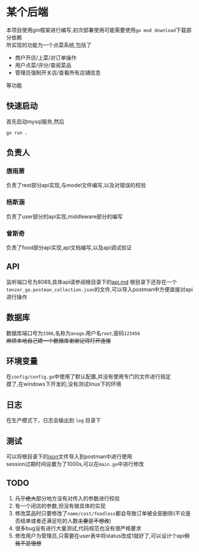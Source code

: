 # 某个后端

本项目使用gin框架进行编写,初次部署使用可能需要使用`go mod download`下载部分依赖  
所实现的功能为一个点菜系统,包括了
- 商户开店/上菜/对订单操作
- 用户点菜/评分/查阅菜品
- 管理员强制开关店/查看所有店铺信息  

等功能
 
## 快速启动

首先启动mysql服务,然后

```
go run .
```

## 负责人

### 唐雨萧   

负责了rest部分api实现,与model文件编写,以及对错误的校验

### 杨斯涵   

负责了user部分的api实现,middleware部分的编写

### 曾斯奇  

负责了food部分api实现,api文档编写,以及api调试验证

## API

监听端口号为8088,具体api请参阅根目录下的[api.md](api.md)
根目录下还存在一个`tenzor_go.postman_collection.json`的文件,可以导入postman中方便直接对api进行操作

## 数据库

数据库端口号为`3306`,名称为`anago`.用户名`root`,密码`123456`  
~~麻烦本地自己建一个数据库谢谢记得打开连接~~

## 环境变量

在`config/config.go`中使用了默认配置,并没有使用专门的文件进行规定  
摸了,在windows下开发的,没有测试linux下的环境

## 日志

在生产模式下，日志会输出到 `log` 目录下

## 测试

可以将根目录下的[json](anago.postman_collection.json)文件导入到postman中进行使用  
session过期时间设置为了1000s,可以在`main.go`中进行修改


## TODO

1. ~~几乎绝大~~部分地方没有对传入的参数进行校验
2. 有一个闭店的参数,但没有做具体的实现
3. 修改菜品时只要修改了`name/cost/foodless`都会导致订单被全部删除(不论是否结单或者还满足吃的人数~~主要是不想改~~)
4. 很多bug没有进行大量测试,代码规范也没有很严格要求
5. 修改用户为管理员,只需要在user表中将status改成1就好了,可以设计个api~~但我不是很想~~